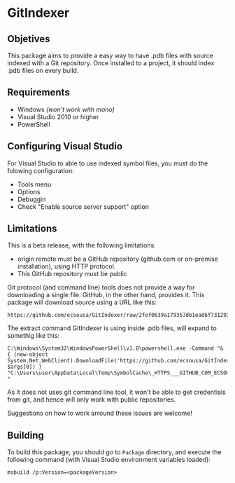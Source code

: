 # GitIndexer

## Objetives

This package aims to provide a easy way to have .pdb files with source indexed
with a Git repository. Once installed to a project, it should index .pdb files
on every build.

## Requirements

* Windows _(won't work with mono)_
* Visual Studio 2010 or higher
* PowerShell

## Configuring Visual Studio

For Visual Studio to able to use indexed symbol files, you must do the folowing
configuration:

* Tools menu
* Options
* Debuggin
* Check "Enable source server support" option


## Limitations

This is a beta release, with the following limitations:

* origin remote must be a GitHub repository (github.com or on-premise
  installation), using HTTP protocol.
* This GitHub repository must be public

Git protocol (and command line) tools does not provide a way for downloading a
single file. GitHub, in the other hand, provides it. This package will download
source using a URL like this:

    https://github.com/ecsousa/GitIndexer/raw/2fef0639a179357db1ea86f731293c930b45f086/GitIndexerTasks/GitIndex.fs

The extract command GitIndexer is using inside .pdb files, will expand to
somethig like this:

    C:\Windows\System32\WindowsPowerShell\v1.0\powershell.exe -Command "& { (new-object System.Net.WebClient).DownloadFile('https://github.com/ecsousa/GitIndexer/raw/2fef0639a179357db1ea86f731293c930b45f086/GitIndexerTasks/GitIndex.fs', $args[0]) } "C:\Users\user\AppData\Local\Temp\SymbolCache\_HTTPS___GITHUB_COM_ECSOUSA_GITINDEXER\GitIndexerTasks\GitIndex.fs\2fef0639a179357db1ea86f731293c930b45f086\GitIndex.fs" "

As it does not uses git command line tool, it won't be able to get credentials
from git, and hence will only work with public repositories.

Suggestions on how to work arround these issues are welcome!

## Building

To build this package, you should go to `Package` directory, and execute the
following command (with Visual Studio environment variables loaded):

    msbuild /p:Version=<packageVersion>
